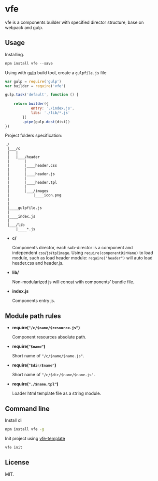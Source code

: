 vfe
=====
vfe is a components builder with specified director structure, base on webpack and gulp.

## Usage

Installing.
```js
npm install vfe --save
```

Using with [gulp](http://gulpjs.com/) build tool, create a `gulpfile.js` file
```js
var gulp = require('gulp')
var builder = require('vfe')

gulp.task('default', function () {
	
	return builder({
			entry: './index.js',
			libs: './lib/*.js'
		})
		.pipe(gulp.dest(dist))
})
```

Project folders specification:

```
./
 |___/c
 |   |
 |   |___/header
 |       |
 |       |____header.css
 |       |
 |       |____header.js
 |       |
 |       |____header.tpl
 |       |
 |       |___/images
 |           |____icon.png
 |   
 |   
 |____gulpfile.js
 |
 |____index.js
 |
 |___/lib
     |____*.js
```

- **c/**
	
	Components director, each sub-director is a component and independent `css`/`js`/`tp`/`image`. Using `require(componentDirName)` to load module, such as load header module: `require("header")` will auto load header.css and header.js.

- **lib/**
	
	Non-modularized js will concat with components' bundle file.

- **index.js**
	
	Components entry js.

## Module path rules

- **require(`"/c/$name/$resource.js"`)** 

	Component resources absolute path.

- **require(`"$name"`)** 
	
	Short name of `"/c/$name/$name.js"`.

- **require(`"$dir/$name"`)** 
	
	Short name of `"/c/$dir/$name/$name.js"`.

- **require(`"./$name.tpl"`)**

	Loader html template file as a string module.

## Command line

Install cli
```bash
npm install vfe -g
```

Init project using [vfe-template](https://github.com/switer/vfe-init-template)
```bash
vfe init
```

## License

MIT.



